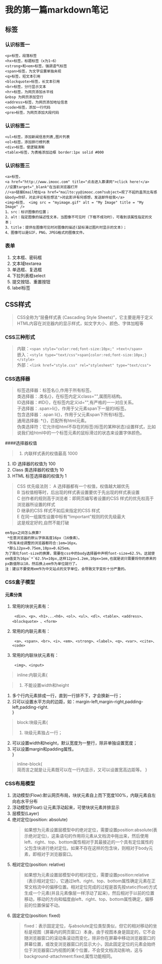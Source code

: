 # 我的第一篇markdown笔记
## 标签
### 认识标签一
    <p>标签，段落标签
    <hx>标签，标题标签（x为1~6）
    <strong>和<em>标签，强调语气标签
    <span>标签，为文字设置单独央视
    <q>标签，短文本引用
    <blockquote>标签，长文本引用
    <br>标签，分行显示文本
    <hr>标签，为网页添加水平线
    &nbsp 为网页添加空行
    <address>标签，为网页添加地址信息
    <code>标签，添加一行代码
    <pre>标签，为网页添加大段代码


### 认识标签二
    <ul>标签，添加新闻信息列表,图片列表
    <ol>标签，添加排行榜列表
    <div>标签，使逻辑清晰
    <table>标签，为表格添加边框 border:1px solid #000

### 认识标签三
    <a>标签，
    <a href="http://www.imooc.com" title="点击进入慕课网">click here!</a>
    //设置target="_blank"在当前浏览器打开
    //<a>链接Email地址<a href="mailto:yy@imooc.com?subject=观了不起的盖茨比有感&body=你好，对此评论有些想法">对此影评有何感想，发送邮件给我</a>
    <img>标签， <img src = "myimage.gif" alt = "My Image" title = "My Image" />
    1、src：标识图像的位置；
    2、alt：指定图像的描述性文本，当图像不可见时（下载不成功时），可看到该属性指定的文本；
    3、title：提供在图像可见时对图像的描述(鼠标滑过图片时显示的文本)；
    4、图像可以是GIF，PNG，JPEG格式的图像文件。
### 表单
1. 文本框、密码框
1. 文本域textarea
1. 单选框、复选框
1. 下拉列表框select
1. 提交按钮、重置按钮
1. label标签

## CSS样式

>CSS全称为“层叠样式表 (Cascading Style Sheets)”，它主要是用于定义HTML内容在浏览器内的显示样式，如文字大小、颜色、字体加粗等

### CSS三种形式
>内联：`<span style="color:red;font-size:10px;" >text</span>`  
嵌入：`<style type="text/css">span{color:red;font-size:10px;}</style>`  
外部：`<link href="style.css" rel="stylesheet" type="text/css">`

### CSS选择器
>标签选择器：标签名{},作用于所有标签。  
类选择器：.类名{}，在标签内定义class="",属图形结构。  
ID选择器：#ID{}，在标签内定义id="",有严格的一一对应关系。  
子选择器：.span>li{}，作用于父元素span下一层的li标签。  
包含选择器：.span li{}，作用于父元素span下所有li标签。  
通用选择器: *{}，匹配所有html元素。  
伪类选择符：它允许给html不存在的标签(标签的某种状态)设置样式，比如说我们给html中的一个标签元素的鼠标滑过的状态来设置字体颜色。

####选择器权值
>1. 内联样式表的权值最高 1000 
1. ID 选择器的权值为 100
3. Class 类选择器的权值为 10
4. HTML 标签选择器的权值为 1

>CSS 优先级法则：
A 选择器都有一个权值，权值越大越优先  
B 当权值相等时，后出现的样式表设置要优于先出现的样式表设置  
C 创作者的规则高于浏览者：即网页编写者设置的CSS 样式的优先权高于浏览器所设置的样式  
D 继承的CSS 样式不如后来指定的CSS 样式  
E 在同一组属性设置中标有“!important”规则的优先级最大  
这是规定好的,自然不能打破

    em与px之间怎么换算? 
     *任意浏览器的默认字体高度16px（16像素）。 
     *所有未经调整的浏览器都符合:1em=16px。  
     *那么12px=0.75em,10px=0.625em。 
    为了简化font-size的换算，需要在css中的body选择器中声明font-size=62.5%，这就使em值变为16px`*`62.5%=10px,这样12px=1.2em,10px=1em,也就是说只需要将你的原来的px数值除以10，然后换上em作为单位就行了。  
    注：建议不要使用em作为中文站点的文字单位，会导致文字变形十分严重的。

### CSS盒子模型
#### 元素分类
1. 常用的块状元素有：

    	<div>、<p>、<h1>...<h6>、<ol>、<ul>、<dl>、<table>、<address>、<blockquote> 、<form>

2. 常用的内联元素有：

    	<a>、<span>、<br>、<i>、<em>、<strong>、<label>、<q>、<var>、<cite>、<code>

3. 常用的内联块状元素有：

    	<img>、<input>

>inline:内联元素{  

>1. 不能设置width和height 
1. 多个行内元素排成一行，直到一行排不下，才会换新一行；  
3. 只可以设置水平方向的边距，如：margin-left,margin-right,padding-left,padding-right.  
}
 
>block:块级元素{
> 
>1. 块级元素独占一行；
2. 可以设置width和height，默认宽度为一整行，除非单独设置宽度；  
3. 可以设置margin和padding属性。    
}  

>inline-block{  
简而言之就是让元素既可以在一行内显示，又可以设置宽高边距等。
}

### CSS布局模型
1. 流动模型(Flow):默认网页布局，块状元素自上而下宽度100%，内联元素自左向右水平分布
2. 浮动模型(Float):让元素浮动起来，可使块状元素并排显示
3. 层模型(Layer)
 1. 绝对定位(position: absolute)   
	>如果想为元素设置层模型中的绝对定位，需要设置position:absolute(表示绝对定位)，这条语句的作用将元素从文档流中拖出来，然后使用left、right、top、bottom属性相对于其最接近的一个具有定位属性的父包含块进行绝对定位。如果不存在这样的包含块，则相对于body元素，即相对于浏览器窗口。   	
 2. 相对定位(position: relative) 
	>如果想为元素设置层模型中的相对定位，需要设置position:relative（表示相对定位），它通过left、right、top、bottom属性确定元素在正常文档流中的偏移位置。相对定位完成的过程是首先按static(float)方式生成一个元素(并且元素像层一样浮动了起来)，然后相对于以前的位置移动，移动的方向和幅度由left、right、top、bottom属性确定，偏移前的位置保留不动。   
 3. 固定定位(position: fixed)   
	>fixed：表示固定定位，与absolute定位类型类似，但它的相对移动的坐标是视图（屏幕内的网页窗口）本身。由于视图本身是固定的，它不会随浏览器窗口的滚动条滚动而变化，除非你在屏幕中移动浏览器窗口的屏幕位置，或改变浏览器窗口的显示大小，因此固定定位的元素会始终位于浏览器窗口内视图的某个位置，不会受文档流动影响，这与background-attachment:fixed;属性功能相同。

   
 


